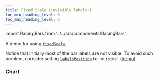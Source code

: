 ```yaml
---
title: Fixed Scale (invisible labels!)
toc_min_heading_level: 6
toc_max_heading_level: 6
---
```


import RacingBars from '../../src/components/RacingBars';

A demo for using [`fixedScale`](../documentation/options.md#fixedscale).

<!--truncate-->

Notice that initially most of the bar labels are not visible.
To avoid such problem, consider setting [`labelsPosition`](../documentation/options.md#labelsposition) to `'outside'` ([demo](./fixed-scale-labels.md)).

### Chart

<div className="gallery">
  <RacingBars
    dataUrl="/data/covid-19.csv"
    dataType="csv"
    title="Covid-19 Confirmed Cases"
    fixedScale={true}
/>

</div>
